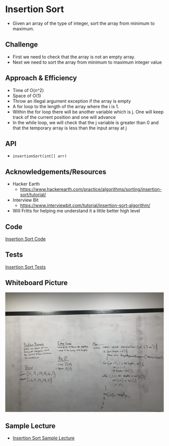 # Insertion Sort
- Given an array of the type of integer, sort the array from minimum to maximum.  

## Challenge
- First we need to check that the array is not an empty array.
- Next we need to sort the array from minimum to maximum integer value

## Approach & Efficiency
- Time of O(n^2)
- Space of O(1)
- Throw an illegal argument exception if the array is empty
- A for loop to the length of the array where the i is 1.
- Within the for loop there will be another variable which is j. One will keep track of the current position and one will advance
- In the while loop, we will check that the j variable is greater than 0 and that the temporary array is less than the input array at j 

## API
- ```insertionSort(int[] arr)```

## Acknowledgements/Resources
- Hacker Earth
  - https://www.hackerearth.com/practice/algorithms/sorting/insertion-sort/tutorial/
- Interview Bit
  - https://www.interviewbit.com/tutorial/insertion-sort-algorithm/
- Will Fritts for helping me understand it a little better high level

## Code
[Insertion Sort Code](../../src/main/java/Java/InsertionSort/InsertionSort.java)

## Tests
[Insertion Sort Tests](../../src/test/java/Java/InsertionSort/InsertionSortTest.java)

## Whiteboard Picture
![](../img/InsertionSort.jpeg)

## Sample Lecture
- [Insertion Sort Sample Lecture](./InsertionSortSampleLecture.md)